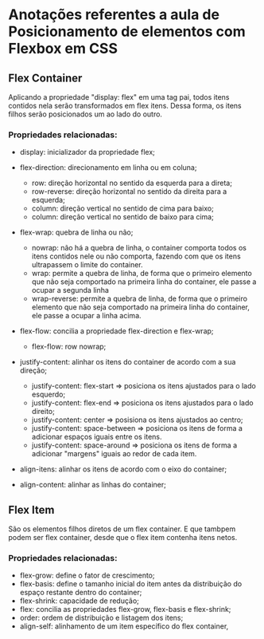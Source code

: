 # Anotações referentes a aula de Posicionamento de elementos com Flexbox em CSS

## Flex Container

Aplicando a propriedade "display: flex" em uma tag pai, todos itens contidos nela serão transformados em flex itens. Dessa forma, os itens filhos serão posicionados um ao lado do outro.

### Propriedades relacionadas:

 - display: inicializador da propriedade flex;

 - flex-direction: direcionamento em linha ou em coluna;
   -  row: direção horizontal no sentido da esquerda para a direta;
   - row-reverse: direção horizontal no sentido da direita para a esquerda;
   - column: direção vertical no sentido de cima para baixo;
   - column: direção vertical no sentido de baixo para cima;

 - flex-wrap: quebra de linha ou não;
   - nowrap: não há a quebra de linha, o container comporta todos os itens contidos nele ou não comporta, fazendo com que os itens ultrapassem o limite do container.
   - wrap: permite a quebra de linha, de forma que o primeiro elemento que não seja comportado na primeira linha do container, ele passe a ocupar a segunda linha
   - wrap-reverse: permite a quebra de linha, de forma que o primeiro elemento que não seja comportado na primeira linha do container, ele passe a ocupar a linha acima.

 - flex-flow: concilia a propriedade flex-direction e flex-wrap;
   - flex-flow: row nowrap;

 - justify-content: alinhar os itens do container de acordo com a sua direção;
   - justify-content: flex-start => posiciona os itens ajustados para o lado esquerdo;
   - justify-content: flex-end => posiciona os itens ajustados para o lado direito;
   - justify-content: center => posisiona os itens ajustados ao centro;
   - justify-content: space-between => posiciona os itens de forma a adicionar espaços iguais entre os itens.
   - justify-content: space-around => posiciona os itens de forma a adicionar "margens" iguais ao redor de cada item.

 - align-itens: alinhar os itens de acordo com o eixo do container;
 - align-content: alinhar as linhas do container;

## Flex Item

São os elementos filhos diretos de um flex container. E que tambpem podem ser flex container, desde que o flex item contenha itens netos.

### Propriedades relacionadas:

 - flex-grow: define o fator de crescimento;
 - flex-basis: define o tamanho inicial do item antes da distribuição do espaço restante dentro do container;
 - flex-shrink: capacidade de redução;
 - flex: concilia as propriedades flex-grow, flex-basis e flex-shrink;
 - order: ordem de distribuição e listagem dos itens;
 - align-self: alinhamento de um item específico do flex container, 

